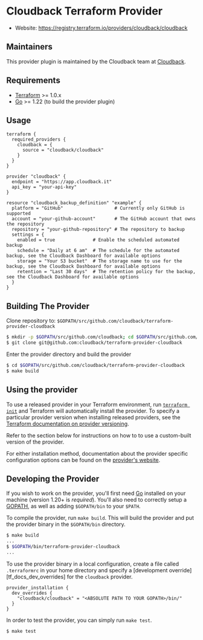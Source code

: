 # Cloudback Terraform Provider

- Website: https://registry.terraform.io/providers/cloudback/cloudback

## Maintainers

This provider plugin is maintained by the Cloudback team at [Cloudback](https://cloudback.it/).

## Requirements

- [Terraform](https://www.terraform.io/downloads.html) >= 1.0.x
- [Go](https://golang.org/doc/install) >= 1.22 (to build the provider plugin)

## Usage

```hcl
terraform {
  required_providers {
    cloudback = {
      source = "cloudback/cloudback"
    }
  }
}

provider "cloudback" {
  endpoint = "https://app.cloudback.it"
  api_key = "your-api-key"
}

resource "cloudback_backup_definition" "example" {
  platform = "GitHub"                   # Currently only GitHub is supported
  account = "your-github-account"       # The GitHub account that owns the repository
  repository = "your-github-repository" # The repository to backup
  settings = {
    enabled = true              # Enable the scheduled automated backup
    schedule = "Daily at 6 am"  # The schedule for the automated backup, see the Cloudback Dashboard for available options
    storage = "Your S3 bucket"  # The storage name to use for the backup, see the Cloudback Dashboard for available options
    retention = "Last 30 days"  # The retention policy for the backup, see the Cloudback Dashboard for available options
  }
}
```

## Building The Provider

Clone repository to: `$GOPATH/src/github.com/cloudback/terraform-provider-cloudback`

```sh
$ mkdir -p $GOPATH/src/github.com/cloudback; cd $GOPATH/src/github.com/cloudback
$ git clone git@github.com:cloudback/terraform-provider-cloudback
```

Enter the provider directory and build the provider

```sh
$ cd $GOPATH/src/github.com/cloudback/terraform-provider-cloudback
$ make build
```

## Using the provider

To use a released provider in your Terraform environment, run
[`terraform init`](https://www.terraform.io/docs/commands/init.html) and
Terraform will automatically install the provider. To specify a particular
provider version when installing released providers, see the [Terraform
documentation on provider versioning](https://www.terraform.io/docs/configuration/providers.html#version-provider-versions).

Refer to the section below for instructions on how to to use a custom-built
version of the provider.

For either installation method, documentation about the provider specific
configuration options can be found on the
[provider's website](https://www.terraform.io/docs/providers/cloudback/).

## Developing the Provider

If you wish to work on the provider, you'll first need
[Go](http://www.golang.org) installed on your machine (version 1.20+ is
*required*). You'll also need to correctly setup a
[GOPATH](http://golang.org/doc/code.html#GOPATH), as well as adding
`$GOPATH/bin` to your `$PATH`.

To compile the provider, run `make build`. This will build the provider and put
the provider binary in the `$GOPATH/bin` directory.

```sh
$ make build
...
$ $GOPATH/bin/terraform-provider-cloudback
...
```

To use the provider binary in a local configuration, create a file called
`.terraformrc` in your home directory and specify a [development
override][tf_docs_dev_overrides] for the `cloudback` provider.

```hcl
provider_installation {
  dev_overrides {
    "cloudback/cloudback" = "<ABSOLUTE PATH TO YOUR GOPATH>/bin/"
  }
}
```

In order to test the provider, you can simply run `make test`.

```sh
$ make test
```
